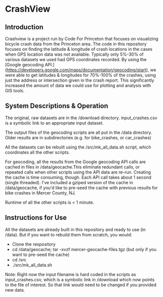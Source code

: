
# CrashView

## Introduction
Crashview is a project run by Code For Princeton that focuses on visualizing bicycle crash data from the Princeton area.  The code in this repository focuses on finding the latitude & longitude of crash locations in the cases when GPS location data was not available. Typically only 5%-30% of various datasets we used had GPS coordinates recorded. By using the 
[Google geocoding API.] (https://developers.google.com/maps/documentation/geocoding/start), we were able to get latitudes & longitudes for 70%-100% of the crashes, using just the address or intersection given in the crash report. 
This significantly increased the amount of data we could use for plotting and analysis with GIS tools.

## System Descriptions & Operation

The original, raw datasets are in the /download directory.  input_crashes.csv is a symbolic link to an appropriate input dataset. 

The output files of the geocoding scripts are all put in the /data directory. Older results are in subdirectories (e.g. for bike_crashes, or car_crashes) 

All the datasets can be rebuilt using the /src/mk_all_data.sh script, which coordinates all the other scripts.  

For geocoding, all the results from the Google geocoding API calls are cached in files in /data/geocache.This eliminate redundant calls, or repeated calls when other scripts using the API data are re-run.  Creating the cache is time consuming, though. Each API call takes about 1 second (single threaded). I've included a gziped version of the cache in /data/geocache, if you'd like to pre-seed the cache with previous results for bike crashes in Mercer County, NJ.  

Runtime of all the other scripts is < 1 minute.  

## Instructions for Use

All the datasets are already built in this repository and ready to use (in /data). But if you want to rebuild them from scratch, you would:
* Clone the respository
* cd /data/geocache; tar -xvzf mercer-geocache-files.tgz (but only if you want to pre-seed the cache)
* cd /src
* ./src/mk_all_data.sh

Note: Right now the input filename is hard coded in the scripts as input_crashes.csv, which is a symbolic link in /download which now points to the file of interest.  So that link would need to be changed if you provided new data. 

